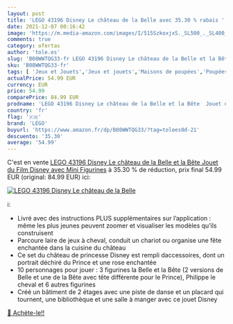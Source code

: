 ```yaml
---
layout: post
title: 'LEGO 43196 Disney Le château de la Belle avec 35.30 % rabais '
date: 2021-12-07 00:16:42
image: 'https://m.media-amazon.com/images/I/515SzkoxjxS._SL500_._SL400_.jpg'
comments: true
category: ofertas
author: 'tole.es'
slug: 'B08WWTQG33-fr LEGO 43196 Disney Le château de la Belle et la Bête Jouet...'
sku: 'B08WWTQG33-fr'
tags: [ 'Jeux et Jouets','Jeux et jouets','Maisons de poupées','Poupées et accessoires','lego', ]
actualPrice: 54.99 EUR
currency: EUR
price: 54.99
comparePrice: 84.99 EUR
prodname: 'LEGO 43196 Disney Le château de la Belle et la Bête  Jouet du Film Disney avec Mini Figurines'
country: 'fr'
flag: '🇫🇷'
brand: 'LEGO'
buyurl: 'https://www.amazon.fr/dp/B08WWTQG33/?tag=tolees0d-21'
descuento: '35.30'
average: '54.99'
---
```


C'est en vente [LEGO 43196 Disney Le château de la Belle et la Bête  Jouet du Film Disney avec Mini Figurines](https://www.amazon.fr/dp/B08WWTQG33/?tag=tolees0d-21)  à  35.30 % de réduction, prix final  54.99 EUR (original: 84.99 EUR) ici:

[![LEGO 43196 Disney Le château de la Belle](https://m.media-amazon.com/images/I/515SzkoxjxS._SL500_._SL400_.jpg)](https://www.amazon.fr/dp/B08WWTQG33/?tag=tolees0d-21)

ℹ️:

- Livré avec des instructions PLUS supplémentaires sur l’application : même les plus jeunes peuvent zoomer et visualiser les modèles qu’ils construisent
- Parcoure laire de jeux à cheval, conduit un chariot ou organise une fête enchantée dans la cuisine du château
- Ce set du château de princesse Disney est rempli daccessoires, dont un portrait déchiré du Prince et une rose enchantée
- 10 personnages pour jouer : 3 figurines la Belle et la Bête (2 versions de Belle et une de la Bête avec tête différente pour le Prince), Philippe le cheval et 6 autres figurines
- Créé un bâtiment de 2 étages avec une piste de danse et un placard qui tournent, une bibliothèque et une salle à manger avec ce jouet Disney

[🛒 Achète-le!!](https://www.amazon.fr/dp/B08WWTQG33/?tag=tolees0d-21)
